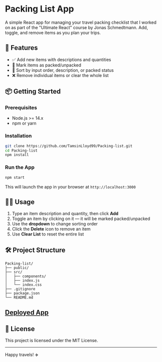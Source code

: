 # Packing List App

A simple React app for managing your travel packing checklist that I worked on as part of the "Ultimate React" course by Jonas Schmedtmann. Add, toggle, and remove items as you plan your trips.

## 🚀 Features

* ✅ Add new items with descriptions and quantities
* 🧳 Mark items as packed/unpacked
* 🔄 Sort by input order, description, or packed status
* ❌ Remove individual items or clear the whole list

## 📦 Getting Started

### Prerequisites

* Node.js >= 14.x
* npm or yarn

### Installation

```bash
git clone https://github.com/TamsinLloyd99/Packing-list.git
cd Packing-list
npm install
```

### Run the App

```bash
npm start
```

This will launch the app in your browser at `http://localhost:3000`

## 🧑‍💻 Usage

1. Type an item description and quantity, then click **Add**
2. Toggle an item by clicking on it — it will be marked packed/unpacked
3. Use the **dropdown** to change sorting order
4. Click the **Delete** icon to remove an item
5. Use **Clear List** to reset the entire list

## 🛠 Project Structure

```
Packing-list/
├── public/
├── src/
│   ├── components/
│   ├── index.js
│   └── index.css
├── .gitignore
├── package.json
└── README.md
```

## [Deployed App](https://react-travel-packing-list.netlify.app)


## 📄 License

This project is licensed under the MIT License.

---

Happy travels! ✈️

